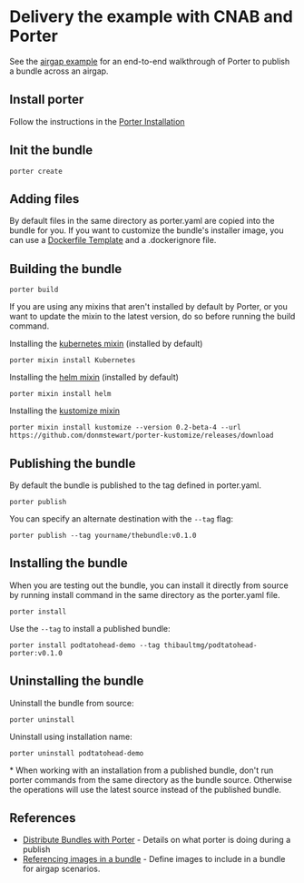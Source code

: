 # Delivery the example with CNAB and Porter

See the [airgap example](/delivery/CNABwithPorter/README.md) for an end-to-end
walkthrough of Porter to publish a bundle across an airgap.

## Install porter

Follow the instructions in the [Porter Installation](https://porter.sh/install/)

## Init the bundle

```
porter create
```

## Adding files

By default files in the same directory as porter.yaml are copied into the bundle
for you. If you want to customize the bundle's installer image, you can use a
[Dockerfile Template](https://porter.sh/custom-dockerfile/) and a .dockerignore
file.

## Building the bundle

```
porter build
```

If you are using any mixins that aren't installed by default by Porter, or you want to update the mixin to the latest version, do so before running the build command.

Installing the [kubernetes mixin](https://porter.sh/mixins/kubernetes) (installed by default)

```
porter mixin install Kubernetes
```

Installing the [helm mixin](https://porter.sh/mixins/helm) (installed by default)

```
porter mixin install helm
```

Installing the [kustomize mixin](https://github.com/donmstewart/porter-kustomize)
```
porter mixin install kustomize --version 0.2-beta-4 --url https://github.com/donmstewart/porter-kustomize/releases/download
```


## Publishing the bundle

By default the bundle is published to the tag defined in porter.yaml.

```
porter publish
```

You can specify an alternate destination with the `--tag` flag:

```
porter publish --tag yourname/thebundle:v0.1.0
```

## Installing the bundle

When you are testing out the bundle, you can install it directly from source by
running install command in the same directory as the porter.yaml file.

```
porter install
```

Use the `--tag` to install a published bundle:

```
porter install podtatohead-demo --tag thibaultmg/podtatohead-porter:v0.1.0
```

## Uninstalling the bundle

Uninstall the bundle from source:

```
porter uninstall
```

Uninstall using installation name:

```
porter uninstall podtatohead-demo
```

\* When working with an installation from a published bundle, don't run porter commands
from the same directory as the bundle source. Otherwise the operations will use the latest
source instead of the published bundle.

## References

* [Distribute Bundles with Porter](https://porter.sh/distribute-bundles/) -
  Details on what porter is doing during a publish
* [Referencing images in a bundle](https://porter.sh/author-bundles/#images) -
  Define images to include in a bundle for airgap scenarios.
